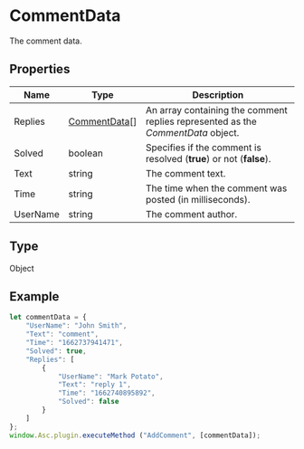 # CommentData

The comment data.

## Properties

| Name | Type | Description |
| ---- | ---- | ----------- |
| Replies | [CommentData](../Enumeration/CommentData.md)[] | An array containing the comment replies represented as the *CommentData* object. |
| Solved | boolean | Specifies if the comment is resolved (**true**) or not (**false**). |
| Text | string | The comment text. |
| Time | string | The time when the comment was posted (in milliseconds). |
| UserName | string | The comment author. |
## Type

Object



## Example

```javascript
let commentData = {
    "UserName": "John Smith",
    "Text": "comment",
    "Time": "1662737941471",
    "Solved": true,
    "Replies": [
        {
            "UserName": "Mark Potato",
            "Text": "reply 1",
            "Time": "1662740895892",
            "Solved": false
        }
    ]
};
window.Asc.plugin.executeMethod ("AddComment", [commentData]);
```
